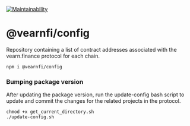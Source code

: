 [![Maintainability](https://api.codeclimate.com/v1/badges/242000617c277ba74b51/maintainability)](https://codeclimate.com/github/vearnfi/config/maintainability)

# @vearnfi/config

Repository containing a list of contract addresses associated with the vearn.finance protocol for each chain.

```
npm i @vearnfi/config
```

### Bumping package version

After updating the package version, run the update-config bash script to update and commit the changes for the related projects in the protocol.

```
chmod +x get_current_directory.sh
./update-config.sh
```
